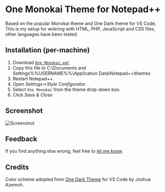 One Monokai Theme for Notepad++
=============

Based on the popular Monokai theme and One Dark theme for VS Code, This is my setup for wokring with HTML, PHP, JavaScript and CSS files, other languages have been tested.

Installation (per-machine)
--------------------------

1. Download [`One Monokai.xml`](https://raw.githubusercontent.com/mnmlize/npp-one-monokai-theme/master/One%20Monokai.xml)
2. Copy this file to C:\Documents and Settings\%%USERNAME%%\Application Data\Notepad++\themes
3. Restart Notepad++.
4. Open *Settings->Style Configurator*.
5. Select `One Monokai` from the theme drop-down box.
6. Click *Save & Close*

Screenshot
----------
![Screenshot](https://raw.githubusercontent.com/mnmlize/npp-one-monokai-theme/master/screenshot.png "Screenshot")

Feedback
------
If you find anything else wrong, feel free to [let me know](https://github.com/mnmlize/npp-one-monokai-theme/issues/new).

Credits
------
Color scheme adopted from [One Dark Theme](https://marketplace.visualstudio.com/items?itemName=azemoh.theme-onedark) for VS Code by Joshua Azemoh.


   
